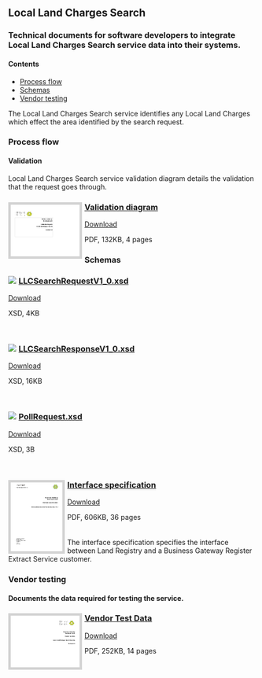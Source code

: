## Local Land Charges Search

### Technical documents for software developers to integrate Local Land Charges Search service data into their systems.

#### Contents
- [Process flow](#process-flow)
- [Schemas](#schemas)
- [Vendor testing](#vendor-testing)

The Local Land Charges Search service identifies any Local Land Charges which effect the area identified by the search request.

### Process flow

#### Validation
Local Land Charges Search service validation diagram details the validation that the request goes through.

<h3><a href="../../pdfs/services/LLC_Validation_Diagram_V2_0.pdf">
<img style="float: left; margin: 0px 5px 0px 0px;  border:5px solid LightGrey;" src="../../images/thumbnail/LLC_Validation_Diagram_V2_0.pdf.png"></a>
<a href="../../pdfs/services/LLC_Validation_Diagram_V2_0.pdf">Validation diagram</a></h3>
<a download="LLC_Validation_Diagram_V2_0.pdf" href="../../pdfs/services/LLC_Validation_Diagram_V2_0.pdf">Download</a>

PDF, 132KB, 4 pages
<br />

### Schemas

<h3><a href="../../schemas/LLCSearchRequestV1_0.xsd">
<img style="float: left; margin: 0px 5px 0px 0px" src="../../images/thumbnail/file.png"></a> 
<a href="../../schemas/LLCSearchRequestV1_0.xsd">LLCSearchRequestV1_0.xsd</a></h3>
<a download="LLCSearchRequestV1_0.xsd" href="../../schemas/LLCSearchRequestV2_0.xsd">Download</a>

XSD, 4KB

<br/>
<h3><a href="../../schemas/LLCSearchResponseV1_0.xsd">
<img style="float: left; margin: 0px 5px 0px 0px" src="../../images/thumbnail/file.png"></a> 
<a href="../../schemas/LLCSearchResponseV1_0.xsd">LLCSearchResponseV1_0.xsd</a></h3>
<a download="LLCSearchResponseV1_0.xsd" href="../../schemas/LLCSearchResponseV2_0.xsd">Download</a>

XSD, 16KB

<br/>
<h3><a href="../../schemas/PollRequest.xsd">
<img style="float: left; margin: 0px 5px 0px 0px" src="../../images/thumbnail/file.png"></a> 
<a href="../../schemas/PollRequest.xsd">PollRequest.xsd</a></h3>
<a download="PollRequest.xsd" href="../../schemas/PollRequest.xsd">Download</a>

XSD, 3B

<br/>

<h3><a href="../../pdfs/services/LLC_Interface_Spec_V2_0.pdf">
<img style="float: left; margin: 0px 5px 0px 0px;  border:5px solid LightGrey;" src="../../images/thumbnail/LLC_Interface-specification.pdf.png"></a>
<a href="../../pdfs/services/LLC_Interface_Spec_V2_0.pdf">Interface specification</a></h3>
<a download="LLC_Interface_Spec_V2_0.pdf" href="../../pdfs/services/LLC_Interface_Spec_V2_0.pdf">Download</a>

PDF, 606KB, 36 pages
<br/>
<br/>
<br/>
The interface specification specifies the interface between Land Registry and a Business Gateway Register Extract Service customer.

### Vendor testing

#### Documents the data required for testing the service.

<h3><a href="../../pdfs/services/LLC_Vendor_test_data_V2_0.pdf">
<img style="float: left; margin: 0px 5px 0px 0px;  border:5px solid LightGrey;" src="../../images/thumbnail/LLC_Vendor_test_data_V2_0.pdf.png"></a>
<a href="../../pdfs/services/LLC_Vendor_test_data_V2_0.pdf">Vendor Test Data</a></h3>
<a download="LLC_Vendor_test_data_V2_0.pdf" href="../../pdfs/services/LLC_Vendor_test_data_V2_0.pdf">Download</a>

PDF, 252KB, 14 pages